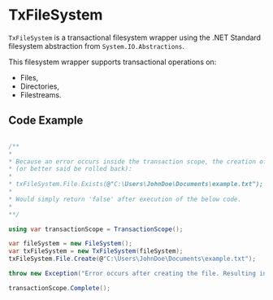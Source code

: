 TxFileSystem
=================
`TxFileSystem` is a transactional filesystem wrapper using the .NET Standard filesystem abstraction from `System.IO.Abstractions`.

This filesystem wrapper supports transactional operations on:
*   Files,
*   Directories,
*   Filestreams.

Code Example
-------------

```csharp

/**
*
* Because an error occurs inside the transaction scope, the creation of the file will not take place
* (or better said be rolled back):
*
* txFileSystem.File.Exists(@"C:\Users\JohnDoe\Documents\example.txt");
*
* Would simply return 'false' after execution of the below code.
*
**/

using var transactionScope = TransactionScope();

var fileSystem = new FileSystem();
var txFileSystem = new TxFileSystem(fileSystem);
txFileSystem.File.Create(@"C:\Users\JohnDoe\Documents\example.txt");

throw new Exception("Error occurs after creating the file. Resulting in the creation to be rolled back.");

transactionScope.Complete();

```
